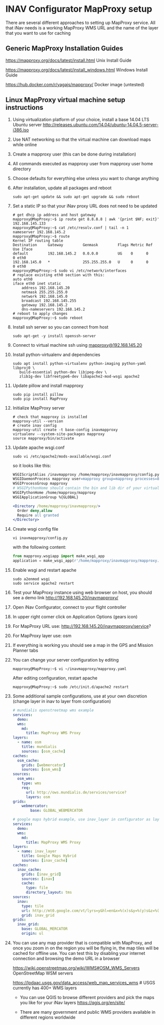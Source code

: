 # INAV Configurator MapProxy setup

There are several different approaches to setting up MapProxy service. All that iNav needs is a 
working MapProxy WMS URL and the name of the layer that you want to use for caching

## Generic MapProxy Installation Guides
https://mapproxy.org/docs/latest/install.html Unix Install Guide

https://mapproxy.org/docs/latest/install_windows.html Windows Install Guide

https://hub.docker.com/r/yagajs/mapproxy/ Docker image (untested)

## Linux MapProxy virtual machine setup instructions
1. Using virtualization platform of your choice, install a base 14.04 LTS Ubuntu server
    http://releases.ubuntu.com/14.04/ubuntu-14.04.5-server-i386.iso
1. Use NAT networking so that the virtual machine can download maps while online
1. Create a mapproxy user (this can be done during installation)
1. All commands executed as mapproxy user from mapproxy user home directory
1. Choose defaults for everything else unless you want to change anything
1. After installation, update all packages and reboot
    ```console
    sudo apt-get update && sudo apt-get upgrade && sudo reboot
    ```
1. Set a static IP so that your iNav proxy URL does not need to be updated
    ```console
    # get dhcp ip address and host gateway
    mapproxy@MapProxy:~$ ip route get 8.8.8.8 | awk '{print $NF; exit}'
    192.168.145.133
    mapproxy@MapProxy:~$ cat /etc/resolv.conf | tail -n 1
    nameserver 192.168.145.2
    mapproxy@MapProxy:~$ route
    Kernel IP routing table
    Destination     Gateway         Genmask         Flags Metric Ref    Use Iface
    default         192.168.145.2   0.0.0.0         UG    0      0        0 eth0
    192.168.145.0   *               255.255.255.0   U     0      0        0 eth0
    mapproxy@MapProxy:~$ sudo vi /etc/network/interfaces
    # replace existing eth0 section with this:
    auto eth0
    iface eth0 inet static
        address 192.168.145.20
        netmask 255.255.255.0
        network 192.168.145.0
        broadcast 192.168.145.255
        gateway 192.168.145.2
        dns-nameservers 192.168.145.2
    # reboot to apply changes
    mapproxy@MapProxy:~$ sudo reboot
    ```
1. Install ssh server so you can connect from host
    ```console
    sudo apt-get -y install openssh-server
    ```
1. Connect to virtual machine ssh using mapproxy@192.168.145.20
1. Install python-virtualenv and dependencies
    ```console
    sudo apt install python-virtualenv python-imaging python-yaml libproj0 \
       build-essential python-dev libjpeg-dev \
       zlib1g-dev libfreetype6-dev libapache2-mod-wsgi apache2
    ```
1. Update pillow and install mapproxy
    ```console
    sudo pip install pillow 
    sudo pip install MapProxy
    ```
1. Initialize MapProxy server
    ```console
    # check that mapproxy is installed
    mapproxy-util --version
    # create inav config
    mapproxy-util create -t base-config inavmapproxy
    virtualenv --system-site-packages mapproxy
    source mapproxy/bin/activate
    ```
1. Update apache wsgi.conf
    ```console
    sudo vi /etc/apache2/mods-available/wsgi.conf
    ```
    so it looks like this:
    ```apache
    WSGIScriptAlias /inavmapproxy /home/mapproxy/inavmapproxy/config.py
    WSGIDaemonProcess mapproxy user=mapproxy group=mapproxy processes=8 threads=25
    WSGIProcessGroup mapproxy
    # WSGIPythonHome should contain the bin and lib dir of your virtualenv
    WSGIPythonHome /home/mapproxy/mapproxy
    WSGIApplicationGroup %{GLOBAL}

    <Directory /home/mapproxy/inavmapproxy/>
      Order deny,allow
      Require all granted
    </Directory>
    ```
1. Create wsgi config file
    ```console
    vi inavmapproxy/config.py
    ```
    with the following content:
    ```python
    from mapproxy.wsgiapp import make_wsgi_app
    application = make_wsgi_app(r'/home/mapproxy/inavmapproxy/mapproxy.yaml')
    ```
1. Enable wsgi and restart apache
    ```console
    sudo a2enmod wsgi
    sudo service apache2 restart
    ```
1. Test your MapProxy instance using web browser on host, you should see a demo link
    http://192.168.145.20/inavmapproxy/
1. Open iNav Configurator, connect to your flight controller
1. In upper right corner click on Application Options (gears icon)
1. For MapProxy URL use:
    http://192.168.145.20/inavmapproxy/service?
1. For MapProxy layer use:
    osm
1. If everything is working you should see a map in the GPS and Mission Planner tabs
1. You can change your server configuration by editing
    ```console
    mapproxy@MapProxy:~$ vi ~/inavmapproxy/mapproxy.yaml
    ```
    After editing configuration, restart apache
    ```console
    mapproxy@MapProxy:~$ sudo /etc/init.d/apache2 restart
    ```
1. Some additional sample configurations, use at your own discretion (change layer in inav to layer from configuration)
    ```yaml
    # mundialis openstreetmap wms example
    services:
      demo:
      wms:
        md:
          title: MapProxy WMS Proxy
    layers:
      - name: osm
        title: mundialis
        sources: [osm_cache]
    caches:
      osm_cache:
        grids: [webmercator]
        sources: [osm_wms]
    sources:
      osm_wms:
        type: wms
        req:
          url: http://ows.mundialis.de/services/service?
          layers: osm
    grids:
        webmercator:
            base: GLOBAL_WEBMERCATOR
    ```
    
    ```yaml
    # google maps hybrid example, use inav_layer in configurator as layer name
    services:
      demo:
      wms:
        md:
          title: MapProxy WMS Proxy
    layers:
      - name: inav_layer
        title: Google Maps Hybrid
        sources: [inav_cache]
    caches:
      inav_cache:
        grids: [inav_grid]
        sources: [inav]
        cache:
          type: file
          directory_layout: tms
    sources:
      inav:
        type: tile
        url: http://mt0.google.com/vt/lyrs=y&hl=en&x=%(x)s&y=%(y)s&z=%(z)s
        grid: inav_grid
    grids:
      inav_grid:
        base: GLOBAL_MERCATOR
        origin: ul
    ```
1. You can use any map provider that is compatible with MapProxy, and once you zoom in on the region you will be flying in, the map tiles will be cached for offline use. You can test this by disabling your internet connection and browsing the demo URL in a browser
	  
    https://wiki.openstreetmap.org/wiki/WMS#OSM_WMS_Servers OpenStreetMap WSM servers 
	  
    https://lpdaac.usgs.gov/data_access/web_map_services_wms # USGS currently has 400+ WMS layers
    
    * You can use QGIS to browse different providers and pick the maps you like for your iNav layers
	  https://qgis.org/en/site/
    
    * There are many government and public WMS providers available in different regions worldwide
